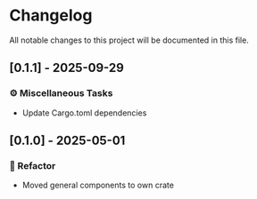 # Changelog

All notable changes to this project will be documented in this file.

## [0.1.1] - 2025-09-29

### ⚙️ Miscellaneous Tasks

- Update Cargo.toml dependencies



## [0.1.0] - 2025-05-01

### 🚜 Refactor

- Moved general components to own crate


